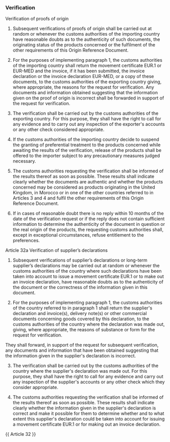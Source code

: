 ### Verification

Verification of proofs of origin

1.  Subsequent verifications of proofs of origin shall be carried out at random or whenever the customs authorities of the importing country have reasonable doubts as to the authenticity of such documents, the originating status of the products concerned or the fulfilment of the other requirements of this Origin Reference Document.

2.  For the purposes of implementing paragraph 1, the customs authorities of the importing country shall return the movement certificate EUR.1 or EUR-MED and the invoice, if it has been submitted, the invoice declaration or the invoice declaration EUR-MED, or a copy of these documents, to the customs authorities of the exporting country giving, where appropriate, the reasons for the request for verification. Any documents and information obtained suggesting that the information given on the proof of origin is incorrect shall be forwarded in support of the request for verification.

3.  The verification shall be carried out by the customs authorities of the exporting country. For this purpose, they shall have the right to call for any evidence and to carry out any inspection of the exporter's accounts or any other check considered appropriate.

4.  If the customs authorities of the importing country decide to suspend the granting of preferential treatment to the products concerned while awaiting the results of the verification, release of the products shall be offered to the importer subject to any precautionary measures judged necessary.

5.  The customs authorities requesting the verification shall be informed of the results thereof as soon as possible. These results shall indicate clearly whether the documents are authentic and whether the products concerned may be considered as products originating in the United Kingdom, in Morocco or in one of the other countries referred to in Articles 3 and 4 and fulfil the other requirements of this Origin Reference Document.

6.  If in cases of reasonable doubt there is no reply within 10 months of the date of the verification request or if the reply does not contain sufficient information to determine the authenticity of the document in question or the real origin of the products, the requesting customs authorities shall, except in exceptional circumstances, refuse entitlement to the preferences.


Article 32a
Verification of supplier’s declarations

1.  Subsequent verifications of supplier’s declarations or long-term supplier’s declarations may be carried out at random or whenever the customs authorities of the country where such declarations have been taken into account to issue a movement certificate EUR.1 or to make out an invoice declaration, have reasonable doubts as to the authenticity of the document or the correctness of the information given in this document.

2.  For the purposes of implementing paragraph 1, the customs authorities of the country referred to in paragraph 1 shall return the supplier's declaration and invoice(s), delivery note(s) or other commercial documents concerning goods covered by this declaration, to the customs authorities of the country where the declaration was made out, giving, where appropriate, the reasons of substance or form for the request for verification.

They shall forward, in support of the request for subsequent verification, any documents and information that have been obtained suggesting that the information given in the supplier's declaration is incorrect.

3.  The verification shall be carried out by the customs authorities of the country where the supplier's declaration was made out. For this purpose, they shall have the right to call for any evidence and carry out any inspection of the supplier's accounts or any other check which they consider appropriate.

4.  The customs authorities requesting the verification shall be informed of the results thereof as soon as possible. These results shall indicate clearly whether the information given in the supplier's declaration is correct and make it possible for them to determine whether and to what extent this supplier's declaration could be taken into account for issuing a movement certificate EUR.1 or for making out an invoice declaration.


{{ Article 32 }}
